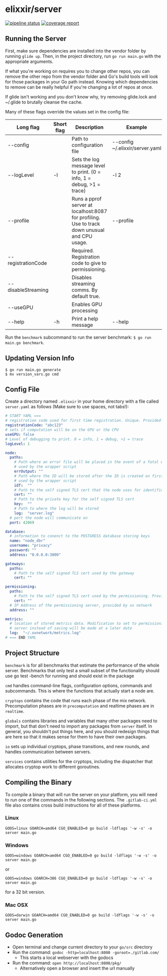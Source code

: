 # elixxir/server

[![pipeline status](https://gitlab.com/elixxir/server/badges/master/pipeline.svg)](https://gitlab.com/elixxir/server/commits/master)
[![coverage report](https://gitlab.com/elixxir/server/badges/master/coverage.svg)](https://gitlab.com/elixxir/server/commits/master)

## Running the Server

First, make sure dependencies are installed into the vendor folder by running
`glide up`. Then, in the project directory, run `go run main.go` with the
appropriate arguments.

If what you're working on requires you to change other repos, you can remove
the other repo from the vendor folder and Go's build tools will look for those
packages in your Go path instead. Knowing which dependencies to remove can be
really helpful if you're changing a lot of repos at once.

If glide isn't working and you don't know why, try removing glide.lock and
~/.glide to brutally cleanse the cache.

Many of these flags override the values set in the config file:

|Long flag|Short flag|Description|Example|
|---|---|---|---|
|--config| |Path to configuration file|--config ~/.elixxir/server.yaml|
|--logLevel|-l|Sets the log message level to print. (0 = info, 1 = debug, >1 = trace)|-l 2|
|--profile| |Runs a pprof server at localhost:8087 for profiling. Use to track down unusual and CPU usage.|--profile|
|--registrationCode| |Required.  Registration code to give to permissioning.| |
|--disableStreaming| |Disables streaming comms. By default true.| |
|--useGPU| |Enables GPU processing| |
|--help|-h|Print a help message|--help|

Run the `benchmark` subcommand to run the server benchmark: `$ go run main.go benchmark`.

## Updating Version Info
```
$ go run main.go generate 
$ mv version_vars.go cmd
```

## Config File

Create a directory named `.elixxir` in your home directory with a file 
called `server.yaml` as follows (Make sure to use spaces, not tabs!):

``` yaml
# START YAML ===
# registration code used for first time registration. Unique. Provided by xx network
registrationCode: "abc123"
# sets if computation will be on the GPU or the CPU
useGPU: false
# Level of debugging to print. 0 = info, 1 = debug, >1 = trace
logLevel: 1

node:
  paths:
    # Path where an error file will be placed in the event of a fatal error
    # used by the wrapper script
    errOutput: ""
    # Path where the ID will be stored after the ID is created on first run
    # used by the wrapper script
    idf:  ""
    # Path to the self signed TLS cert that the node uses for identification
    cert: ""
    # Path to the private key for the self signed TLS cert 
    key:  ""
    # Path to where the log will be stored
    log:  "server.log"
  # port the node will communicate on
  port: 42069

database:
  # information to conenct to the POSTGRESS database storing keys
  name: "node_dbr"
  username: "privacy"
  password: ""
  address: "0.0.0.0:3800"

gateways:
  paths:
    # Path to the self signed TLS cert used by the gateway
    cert: ""

permissioning:
  paths:
    # Path to the self signed TLS cert used by the permissioning. Provided by xx network
    cert: ""
  # IP Address of the permissioning server, provided by xx network
  address: ""

metrics:
  # location of stored metrics data. Modification to set to permissioning
  # server instead of saving will be made at a later date
  log:  "~/.xxnetwork/metrics.log"
# === END YAML
```

## Project Structure

`benchmark` is for all benchmarks that estimate the performance of the whole 
server. Benchmarks that only test a small subset of the functionality should 
use go test -bench for running and should exist in the package

`cmd` handles command-line flags, configuration options, commands and 
subcommands. This is where the functions that actually start a node are.

`cryptops` contains the code that runs each phase of the mix network. 
Precomputation phases are in `precomputation` and realtime phases are in 
`realtime`.

`globals` contains libraries and variables that many other packages need to 
import, but that don't need to import any packages from `server` itself. In 
general, you shouldn't put things here, and you should redesign things that 
are here so that it makes sense for them to have their own packages.

`io` sets up individual cryptops, phase transitions, and new rounds, and 
handles communication between servers.

`services` contains utilities for the cryptops, including the dispatcher that
allocates cryptop work to different goroutines.

## Compiling the Binary

To compile a binary that will run the server on your platform,
you will need to run one of the commands in the following sections.
The `.gitlab-ci.yml` file also contains cross build instructions
for all of these platforms.

### Linux

```
GOOS=linux GOARCH=amd64 CGO_ENABLED=0 go build -ldflags '-w -s' -o server main.go
```

### Windows

```
GOOS=windows GOARCH=amd64 CGO_ENABLED=0 go build -ldflags '-w -s' -o server main.go
```

or

```
GOOS=windows GOARCH=386 CGO_ENABLED=0 go build -ldflags '-w -s' -o server main.go
```

for a 32 bit version.

### Mac OSX

```
GOOS=darwin GOARCH=amd64 CGO_ENABLED=0 go build -ldflags '-w -s' -o server main.go
```

## Godoc Generation


- Open terminal and change current directory to your `go/src` directory
- Run the command: `godoc -http=localhost:8000 -goroot=./gitlab.com/`
  - This starts a local webserver with the godocs
- Run the command: `open http://localhost:8000/pkg/`
  - Alternatively open a browser and insert the url manually

